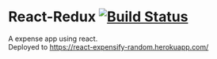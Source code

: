 # React-Redux [![Build Status](https://travis-ci.org/Burlesque1/React-Redux.svg?branch=master)](https://travis-ci.org/Burlesque1/React-Redux)

A expense app using react. </br>
Deployed to https://react-expensify-random.herokuapp.com/
